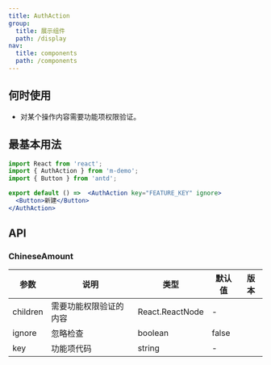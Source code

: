 ```yaml
---
title: AuthAction
group:
  title: 展示组件
  path: /display
nav:
  title: components
  path: /components
---
```

## 何时使用

- 对某个操作内容需要功能项权限验证。

## 最基本用法

```jsx
import React from 'react';
import { AuthAction } from 'm-demo';
import { Button } from 'antd';

export default () =>  <AuthAction key="FEATURE_KEY" ignore>
  <Button>新建</Button>
</AuthAction>
```


## API

### ChineseAmount

| 参数     | 说明                   | 类型            | 默认值 | 版本 |
| -------- | ---------------------- | --------------- | ------ | ---- |
| children | 需要功能权限验证的内容 | React.ReactNode | -      |      |
| ignore   | 忽略检查               | boolean         | false  |      |
| key      | 功能项代码             | string          | -      |      |
